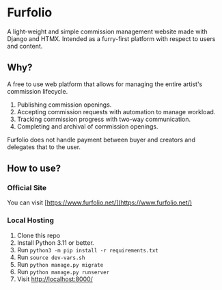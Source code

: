 # Furfolio
A light-weight and simple commission management website made with Django and HTMX. Intended as a furry-first platform with respect to users and content.

## Why?
A free to use web platform that allows for managing the entire artist's commission lifecycle.
1. Publishing commission openings.
2. Accepting commission requests with automation to manage workload.
3. Tracking commission progress with two-way communication.
4. Completing and archival of commission openings.

Furfolio does not handle payment between buyer and creators and delegates that to the user.

## How to use?
### Official Site
You can visit [https://www.furfolio.net/](https://www.furfolio.net/)

### Local Hosting
1. Clone this repo
2. Install Python 3.11 or better.
3. Run `python3 -m pip install -r requirements.txt`
4. Run `source dev-vars.sh`
5. Run `python manage.py migrate`
6. Run `python manage.py runserver`
7. Visit [http://localhost:8000/](http://localhost:8000/)
